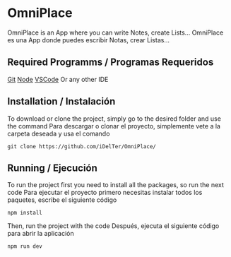 # OmniPlace
OmniPlace is an App where you can write Notes, create Lists...
OmniPlace es una App donde puedes escribir Notas, crear Listas...

## Required Programms / Programas Requeridos
[Git](https://git-scm.com/downloads)
[Node](https://nodejs.org/en)
[VSCode](https://code.visualstudio.com/) Or any other IDE

## Installation / Instalación
To download or clone the project, simply go to the desired folder and use the command
Para descargar o clonar el proyecto, simplemente vete a la carpeta deseada y usa el comando
```
git clone https://github.com/iDelTer/OmniPlace/
```

## Running / Ejecución
To run the project first you need to install all the packages, so run the next code
Para ejecutar el proyecto primero necesitas instalar todos los paquetes, escribe el siguiente código
```
npm install
```
Then, run the project with the code
Después, ejecuta el siguiente código para abrir la aplicación
```
npm run dev
```
